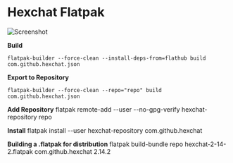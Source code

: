 # Hexchat Flatpak

![Screenshot](https://raw.githubusercontent.com/egrath/hexchat-flatpak/master/hexchat_screenshot_01.jpg)

**Build**
```
flatpak-builder --force-clean --install-deps-from=flathub build com.github.hexchat.json
```

**Export to Repository**
```
flatpak-builder --force-clean --repo="repo" build com.github.hexchat.json
```

**Add Repository**
flatpak remote-add --user --no-gpg-verify hexchat-repository repo

**Install**
flatpak install --user hexchat-repository com.github.hexchat

**Building a .flatpak for distribution**
flatpak build-bundle repo hexchat-2-14-2.flatpak com.github.hexchat 2.14.2


